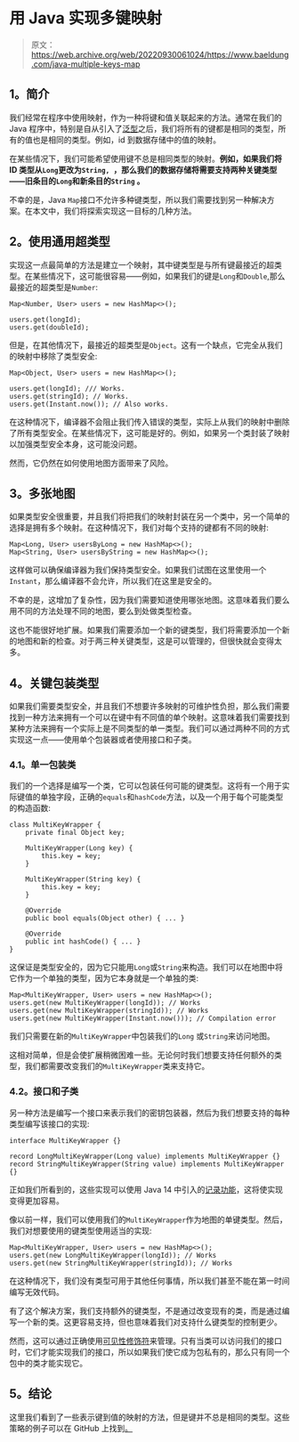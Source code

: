 # 用 Java 实现多键映射

> 原文：<https://web.archive.org/web/20220930061024/https://www.baeldung.com/java-multiple-keys-map>

## 1。简介

我们经常在程序中使用映射，作为一种将键和值关联起来的方法。通常在我们的 Java 程序中，特别是自从引入了[泛型](/web/20220915150108/https://www.baeldung.com/java-generics)之后，我们将所有的键都是相同的类型，所有的值也是相同的类型。例如，id 到数据存储中的值的映射。

在某些情况下，我们可能希望使用键不总是相同类型的映射。**例如，如果我们将 ID 类型从`Long`更改为`String, `，那么我们的数据存储将需要支持两种关键类型——旧条目的`Long`和新条目的`String` 。**

不幸的是，Java `Map`接口不允许多种键类型，所以我们需要找到另一种解决方案。在本文中，我们将探索实现这一目标的几种方法。

## 2。使用通用超类型

实现这一点最简单的方法是建立一个映射，其中键类型是与所有键最接近的超类型。在某些情况下，这可能很容易——例如，如果我们的键是`Long`和`Double`,那么最接近的超类型是`Number`:

```
Map<Number, User> users = new HashMap<>();

users.get(longId);
users.get(doubleId);
```

但是，在其他情况下，最接近的超类型是`Object`。这有一个缺点，它完全从我们的映射中移除了类型安全:

```
Map<Object, User> users = new HashMap<>();

users.get(longId); /// Works.
users.get(stringId); // Works.
users.get(Instant.now()); // Also works.
```

在这种情况下，编译器不会阻止我们传入错误的类型，实际上从我们的映射中删除了所有类型安全。在某些情况下，这可能是好的。例如，如果另一个类封装了映射以加强类型安全本身，这可能没问题。

然而，它仍然在如何使用地图方面带来了风险。

## 3。多张地图

如果类型安全很重要，并且我们将把我们的映射封装在另一个类中，另一个简单的选择是拥有多个映射。在这种情况下，我们对每个支持的键都有不同的映射:

```
Map<Long, User> usersByLong = new HashMap<>();
Map<String, User> usersByString = new HashMap<>();
```

这样做可以确保编译器为我们保持类型安全。如果我们试图在这里使用一个 `Instant`，那么编译器不会允许，所以我们在这里是安全的。

不幸的是，这增加了复杂性，因为我们需要知道使用哪张地图。这意味着我们要么用不同的方法处理不同的地图，要么到处做类型检查。

这也不能很好地扩展。如果我们需要添加一个新的键类型，我们将需要添加一个新的地图和新的检查。对于两三种关键类型，这是可以管理的，但很快就会变得太多。

## 4。关键包装类型

如果我们需要类型安全，并且我们不想要许多映射的可维护性负担，那么我们需要找到一种方法来拥有一个可以在键中有不同值的单个映射。这意味着我们需要找到某种方法来拥有一个实际上是不同类型的单一类型。我们可以通过两种不同的方式实现这一点——使用单个包装器或者使用接口和子类。

### 4.1。单一包装类

我们的一个选择是编写一个类，它可以包装任何可能的键类型。这将有一个用于实际键值的单独字段，正确的`equals`和`hashCode`方法，以及一个用于每个可能类型的构造函数:

```
class MultiKeyWrapper {
    private final Object key;

    MultiKeyWrapper(Long key) {
        this.key = key;
    }

    MultiKeyWrapper(String key) {
        this.key = key;
    }

    @Override
    public bool equals(Object other) { ... }

    @Override
    public int hashCode() { ... }
}
```

这保证是类型安全的，因为它只能用`Long`或`String`来构造。我们可以在地图中将它作为一个单独的类型，因为它本身就是一个单独的类:

```
Map<MultiKeyWrapper, User> users = new HashMap<>();
users.get(new MultiKeyWrapper(longId)); // Works
users.get(new MultiKeyWrapper(stringId)); // Works
users.get(new MultiKeyWrapper(Instant.now())); // Compilation error
```

我们只需要在新的`MultiKeyWrapper`中包装我们的`Long` 或`String`来访问地图。

这相对简单，但是会使扩展稍微困难一些。无论何时我们想要支持任何额外的类型，我们都需要改变我们的`MultiKeyWrapper`类来支持它。

### 4.2。接口和子类

另一种方法是编写一个接口来表示我们的密钥包装器，然后为我们想要支持的每种类型编写该接口的实现:

```
interface MultiKeyWrapper {}

record LongMultiKeyWrapper(Long value) implements MultiKeyWrapper {}
record StringMultiKeyWrapper(String value) implements MultiKeyWrapper {}
```

正如我们所看到的，这些实现可以使用 Java 14 中引入的[记录功能](/web/20220915150108/https://www.baeldung.com/java-record-keyword)，这将使实现变得更加容易。

像以前一样，我们可以使用我们的`MultiKeyWrapper`作为地图的单键类型。然后，我们对想要使用的键类型使用适当的实现:

```
Map<MultiKeyWrapper, User> users = new HashMap<>();
users.get(new LongMultiKeyWrapper(longId)); // Works
users.get(new StringMultiKeyWrapper(stringId)); // Works 
```

在这种情况下，我们没有类型可用于其他任何事情，所以我们甚至不能在第一时间编写无效代码。

有了这个解决方案，我们支持额外的键类型，不是通过改变现有的类，而是通过编写一个新的类。这更容易支持，但也意味着我们对支持什么键类型的控制更少。

然而，这可以通过正确使用[可见性修饰符](/web/20220915150108/https://www.baeldung.com/java-access-modifiers)来管理。只有当类可以访问我们的接口时，它们才能实现我们的接口，所以如果我们使它成为包私有的，那么只有同一个包中的类才能实现它。

## 5。结论

这里我们看到了一些表示键到值的映射的方法，但是键并不总是相同的类型。这些策略的例子可以在 GitHub 上找到[。](https://web.archive.org/web/20220915150108/https://github.com/eugenp/tutorials/tree/master/core-java-modules/core-java-collections-maps-5)